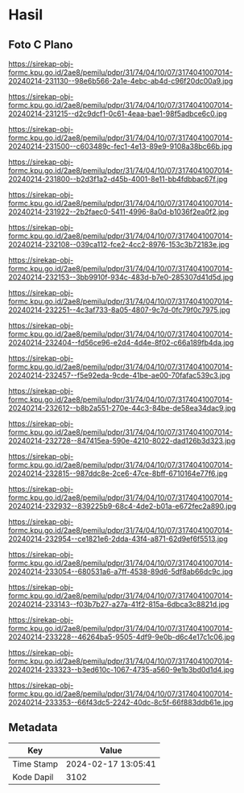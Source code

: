 # Hasil

## Foto C Plano

https://sirekap-obj-formc.kpu.go.id/2ae8/pemilu/pdpr/31/74/04/10/07/3174041007014-20240214-231130--98e6b566-2a1e-4ebc-ab4d-c96f20dc00a9.jpg

https://sirekap-obj-formc.kpu.go.id/2ae8/pemilu/pdpr/31/74/04/10/07/3174041007014-20240214-231215--d2c9dcf1-0c61-4eaa-bae1-98f5adbce6c0.jpg

https://sirekap-obj-formc.kpu.go.id/2ae8/pemilu/pdpr/31/74/04/10/07/3174041007014-20240214-231500--c603489c-fec1-4e13-89e9-9108a38bc66b.jpg

https://sirekap-obj-formc.kpu.go.id/2ae8/pemilu/pdpr/31/74/04/10/07/3174041007014-20240214-231800--b2d3f1a2-d45b-4001-8e11-bb4fdbbac67f.jpg

https://sirekap-obj-formc.kpu.go.id/2ae8/pemilu/pdpr/31/74/04/10/07/3174041007014-20240214-231922--2b2faec0-5411-4996-8a0d-b1036f2ea0f2.jpg

https://sirekap-obj-formc.kpu.go.id/2ae8/pemilu/pdpr/31/74/04/10/07/3174041007014-20240214-232108--039ca112-fce2-4cc2-8976-153c3b72183e.jpg

https://sirekap-obj-formc.kpu.go.id/2ae8/pemilu/pdpr/31/74/04/10/07/3174041007014-20240214-232153--3bb9910f-934c-483d-b7e0-285307d41d5d.jpg

https://sirekap-obj-formc.kpu.go.id/2ae8/pemilu/pdpr/31/74/04/10/07/3174041007014-20240214-232251--4c3af733-8a05-4807-9c7d-0fc79f0c7975.jpg

https://sirekap-obj-formc.kpu.go.id/2ae8/pemilu/pdpr/31/74/04/10/07/3174041007014-20240214-232404--fd56ce96-e2d4-4d4e-8f02-c66a189fb4da.jpg

https://sirekap-obj-formc.kpu.go.id/2ae8/pemilu/pdpr/31/74/04/10/07/3174041007014-20240214-232457--f5e92eda-9cde-41be-ae00-70fafac539c3.jpg

https://sirekap-obj-formc.kpu.go.id/2ae8/pemilu/pdpr/31/74/04/10/07/3174041007014-20240214-232612--b8b2a551-270e-44c3-84be-de58ea34dac9.jpg

https://sirekap-obj-formc.kpu.go.id/2ae8/pemilu/pdpr/31/74/04/10/07/3174041007014-20240214-232728--847415ea-590e-4210-8022-dad126b3d323.jpg

https://sirekap-obj-formc.kpu.go.id/2ae8/pemilu/pdpr/31/74/04/10/07/3174041007014-20240214-232815--987ddc8e-2ce6-47ce-8bff-6710164e77f6.jpg

https://sirekap-obj-formc.kpu.go.id/2ae8/pemilu/pdpr/31/74/04/10/07/3174041007014-20240214-232932--839225b9-68c4-4de2-b01a-e672fec2a890.jpg

https://sirekap-obj-formc.kpu.go.id/2ae8/pemilu/pdpr/31/74/04/10/07/3174041007014-20240214-232954--ce1821e6-2dda-43f4-a871-62d9ef6f5513.jpg

https://sirekap-obj-formc.kpu.go.id/2ae8/pemilu/pdpr/31/74/04/10/07/3174041007014-20240214-233054--680531a6-a7ff-4538-89d6-5df8ab66dc9c.jpg

https://sirekap-obj-formc.kpu.go.id/2ae8/pemilu/pdpr/31/74/04/10/07/3174041007014-20240214-233143--f03b7b27-a27a-41f2-815a-6dbca3c8821d.jpg

https://sirekap-obj-formc.kpu.go.id/2ae8/pemilu/pdpr/31/74/04/10/07/3174041007014-20240214-233228--46264ba5-9505-4df9-9e0b-d6c4e17c1c06.jpg

https://sirekap-obj-formc.kpu.go.id/2ae8/pemilu/pdpr/31/74/04/10/07/3174041007014-20240214-233323--b3ed610c-1067-4735-a560-9e1b3bd0d1d4.jpg

https://sirekap-obj-formc.kpu.go.id/2ae8/pemilu/pdpr/31/74/04/10/07/3174041007014-20240214-233353--66f43dc5-2242-40dc-8c5f-66f883ddb61e.jpg


## Metadata

| Key        | Value               |
| ---------- | ------------------- |
| Time Stamp | 2024-02-17 13:05:41 |
| Kode Dapil | 3102                |




